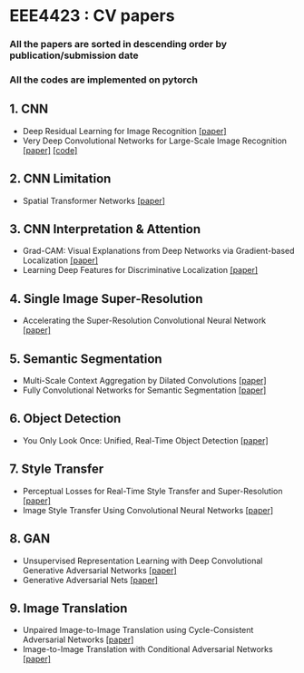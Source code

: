 # EEE4423 : CV papers
### All the papers are sorted in descending order by publication/submission date
### All the codes are implemented on pytorch

## 1. CNN
- Deep Residual Learning for Image Recognition [[paper]](https://arxiv.org/pdf/1512.03385.pdf)
- Very Deep Convolutional Networks for Large-Scale Image Recognition [[paper]](https://arxiv.org/pdf/1409.1556.pdf) [[code]](https://github.com/Jasonlee1995/vggnet)

## 2. CNN Limitation
- Spatial Transformer Networks [[paper]](https://arxiv.org/pdf/1506.02025.pdf)

## 3. CNN Interpretation & Attention
- Grad-CAM: Visual Explanations from Deep Networks via Gradient-based Localization [[paper]](https://arxiv.org/pdf/1610.02391.pdf)
- Learning Deep Features for Discriminative Localization [[paper]](https://arxiv.org/pdf/1512.04150.pdf)

## 4. Single Image Super-Resolution
- Accelerating the Super-Resolution Convolutional Neural Network [[paper]](https://arxiv.org/pdf/1608.00367.pdf)

## 5. Semantic Segmentation
- Multi-Scale Context Aggregation by Dilated Convolutions [[paper]](https://arxiv.org/pdf/1511.07122.pdf)
- Fully Convolutional Networks for Semantic Segmentation [[paper]](https://arxiv.org/pdf/1411.4038.pdf)

## 6. Object Detection
- You Only Look Once: Unified, Real-Time Object Detection [[paper]](https://arxiv.org/pdf/1506.02640.pdf)

## 7. Style Transfer
- Perceptual Losses for Real-Time Style Transfer and Super-Resolution [[paper]](https://arxiv.org/pdf/1603.08155.pdf)
- Image Style Transfer Using Convolutional Neural Networks [[paper]](https://www.cv-foundation.org/openaccess/content_cvpr_2016/papers/Gatys_Image_Style_Transfer_CVPR_2016_paper.pdf)

## 8. GAN
- Unsupervised Representation Learning with Deep Convolutional Generative Adversarial Networks [[paper]](https://arxiv.org/pdf/1511.06434.pdf)
- Generative Adversarial Nets [[paper]](https://arxiv.org/pdf/1406.2661.pdf)

## 9. Image Translation
- Unpaired Image-to-Image Translation using Cycle-Consistent Adversarial Networks [[paper]](https://arxiv.org/pdf/1703.10593.pdf)
- Image-to-Image Translation with Conditional Adversarial Networks [[paper]](https://arxiv.org/pdf/1611.07004.pdf)
